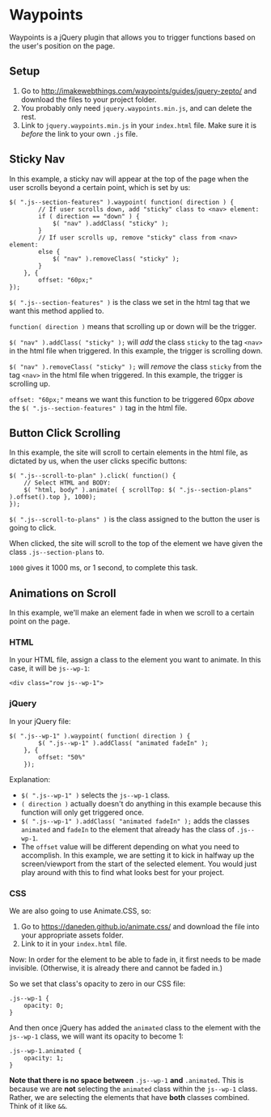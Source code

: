 # Waypoints

Waypoints is a jQuery plugin that allows you to trigger functions based on the user's position on the page.

## Setup

1. Go to http://imakewebthings.com/waypoints/guides/jquery-zepto/ and download the files to your project folder.
2. You probably only need `jquery.waypoints.min.js`, and can delete the rest.
3. Link to `jquery.waypoints.min.js` in your `index.html` file. Make sure it is *before* the link to your own `.js` file.

## Sticky Nav

In this example, a sticky nav will appear at the top of the page when the user scrolls beyond a certain point, which is set by us:

```
$( ".js--section-features" ).waypoint( function( direction ) {
		// If user scrolls down, add "sticky" class to <nav> element:
		if ( direction == "down" ) {
			$( "nav" ).addClass( "sticky" );
		}
		// If user scrolls up, remove "sticky" class from <nav> element:
		else {
			$( "nav" ).removeClass( "sticky" );
		}
	}, {
		offset: "60px;"
});
```

`$( ".js--section-features" )` is the class we set in the html tag that we want this method applied to.

`function( direction )` means that scrolling up or down will be the trigger.

`$( "nav" ).addClass( "sticky" );` will *add* the class `sticky` to the tag `<nav>` in the html file when triggered. In this example, the trigger is scrolling down.

`$( "nav" ).removeClass( "sticky" );` will *remove* the class `sticky` from the tag `<nav>` in the html file when triggered. In this example, the trigger is scrolling up.

`offset: "60px;"` means we want this function to be triggered 60px *above* the `$( ".js--section-features" )` tag in the html file.

## Button Click Scrolling

In this example, the site will scroll to certain elements in the html file, as dictated by us, when the user clicks specific buttons:

```
$( ".js--scroll-to-plan" ).click( function() {
	// Select HTML and BODY:
	$( "html, body" ).animate( { scrollTop: $( ".js--section-plans" ).offset().top }, 1000);
});
```

`$( ".js--scroll-to-plans" )` is the class assigned to the button the user is going to click.

When clicked, the site will scroll to the top of the element we have given the class `.js--section-plans` to.

`1000` gives it 1000 ms, or 1 second, to complete this task.

## Animations on Scroll

In this example, we'll make an element fade in when we scroll to a certain point on the page.

### HTML

In your HTML file, assign a class to the element you want to animate. In this case, it will be `js--wp-1`:

`<div class="row js--wp-1">`

### jQuery

In your jQuery file:

```
$( ".js--wp-1" ).waypoint( function( direction ) {
		$( ".js--wp-1" ).addClass( "animated fadeIn" );
	}, {
		offset: "50%"
	});
```

Explanation:

- `$( ".js--wp-1" )` selects the `js--wp-1` class.
- `( direction )` actually doesn't do anything in this example because this function will only get triggered once.
- `$( ".js--wp-1" ).addClass( "animated fadeIn" );` adds the classes `animated` and `fadeIn` to the element that already has the class of `.js--wp-1`.
- The `offset` value will be different depending on what you need to accomplish. In this example, we are setting it to kick in halfway up the screen/viewport from the start of the selected element. You would just play around with this to find what looks best for your project.

### CSS

We are also going to use Animate.CSS, so:

1. Go to https://daneden.github.io/animate.css/ and download the file into your appropriate assets folder.
2. Link to it in your `index.html` file.

Now: In order for the element to be able to fade in, it first needs to be made invisible. (Otherwise, it is already there and cannot be faded in.)

So we set that class's opacity to zero in our CSS file:

```
.js--wp-1 {
	opacity: 0;
}
```

And then once jQuery has added the `animated` class to the element with the `js--wp-1` class, we will want its opacity to become 1:

```
.js--wp-1.animated {
	opacity: 1;
}
```

**Note that there is no space between** `.js--wp-1` **and** `.animated`**.** This is because we are **not** selecting the `animated` class within the `js--wp-1` class. Rather, we are selecting the elements that have **both** classes combined. Think of it like `&&`.